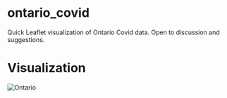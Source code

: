 # ontario_covid

Quick Leaflet visualization of Ontario Covid data.  Open to discussion and suggestions.

# Visualization

![Ontario](https://github.com/nderraugh/ontario_covid/blob/master/ontario.png)